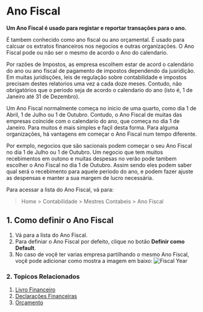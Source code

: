 <!-- add-breadcrumbs -->
# Ano Fiscal

**Um Ano Fiscal é usado para registar e reportar transações para o ano.**

É tambem conhecido como ano fiscal ou ano orçamental. É usado
para calcuar os extratos financeiros nos negocios e outras organizações.
O Ano Fiscal pode ou não ser o mesmo de acordo o Ano do calendario.

Por razões de Impostos, as empresa escolhem estar de acord o calendário do ano ou ano fiscal de pagamento de impostos
dependendo da jusridição. Em muitas juridisções, leis de regulação sobre contabilidade e 
impostos precisam destes relatorios uma vez a cada doze meses. Contudo, não obrigatórios
que o periodo seja de acordo o calendario do ano (isto é, 1 de Janeiro até 31 de Dezembro).

Um Ano Fiscal normalmente começa no inicio de uma quarto, como dia 1 de Abril,
1 de Julho ou 1 de Outubro. Contudo, o Ano Fiscal de muitas das empresas coincide com
o calendario do ano, que começa no dia 1 de Janeiro. Para muitos é mais simples
e façil desta forma. Para alguma organizações, há vantagens em começar o Ano Fiscal
num tempo diferente.

Por exmplo, negocios que são sacionais podem começar o seu Ano Fiscal no dia 1 de Julho ou 1 de Outubro. Um negocio que tem muitos recebimentos em outono e muitas despesas no verão pode tambem escolher o Ano Fiscal no dia 1 de Outubro. Assim sendo eles podem saber qual será o recebimento para aquele periodo do ano,
e podem fazer ajuste as despensas e manter a sua margem de lucro necessária.

Para acessar a lista do Ano Fiscal, vá para:
> Home > Contabilidade > Mestres Contabeis > Ano Fiscal

## 1. Como definir o Ano Fiscal
1. Vá para a lista do Ano Fiscal.
1. Para definiar o Ano Fiscal por defeito, clique no botão **Definir como Default**.
1. No caso de voçê ter varias empresa partilhando o mesmo Ano Fiscal, voçê pode adicionar como mostra a imagem em baixo:
    <img class="screenshot" alt="Fiscal Year" src="{{docs_base_url}}/assets/img/accounts/fiscal-year.png">

### 2. Topicos Relacionados
1. [Livro Financeiro](/docs/user/manual/pt/contabilidade/livro-financeiro)
1. [Declarações Financeiras](/docs/user/manual/pt/contabilidade/relatorios-contabilidade)
1. [Orçamento](/docs/user/manual/pt/contabilidade/orcamento)
